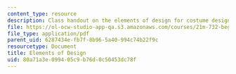 ```yaml
---
content_type: resource
description: Class handout on the elements of design for costume design.
file: https://ol-ocw-studio-app-qa.s3.amazonaws.com/courses/21m-732-beginning-costume-design-and-construction-fall-2008/80a71a3e099405c9b76d0c50453dc78f_design.pdf
file_type: application/pdf
parent_uid: 6287434e-fb7f-8b96-5a40-994c74b22f9c
resourcetype: Document
title: Elements of Design
uid: 80a71a3e-0994-05c9-b76d-0c50453dc78f
---
```

